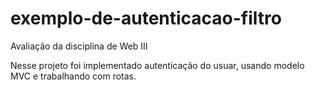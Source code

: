 # exemplo-de-autenticacao-filtro
Avaliação da disciplina de Web III

Nesse projeto foi implementado  autenticação do usuar, usando modelo MVC   e trabalhando com rotas.
